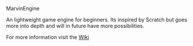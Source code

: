 MarvinEngine

An lightweight game engine for beginners. Its inspired by Scratch but goes more into depth and will in future have more possibilities.

For more information visit the [Wiki](https://github.com/PixelboysTM/MarvinEngine/wiki)
